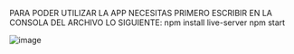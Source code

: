 PARA PODER UTILIZAR LA APP NECESITAS PRIMERO ESCRIBIR EN LA CONSOLA DEL ARCHIVO LO SIGUIENTE:
npm install live-server
npm start

![image](https://github.com/AlejoCastroT/Elevador/assets/127699508/4eccde42-59c0-4a6a-808e-08d83aae59ea)

